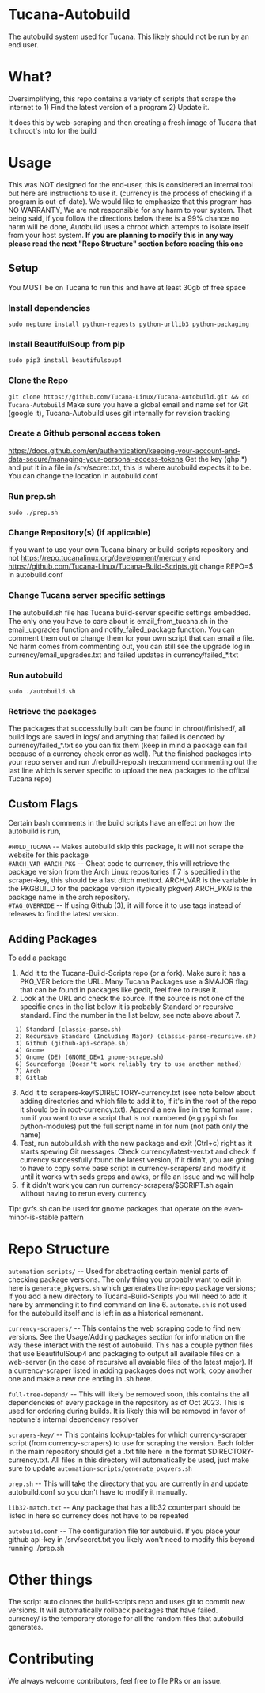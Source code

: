 # Tucana-Autobuild

The autobuild system used for Tucana. This likely should not be run by an end user.

# What?
Oversimplifying, this repo contains a variety of scripts that scrape the internet to 1) Find the latest version of a program 2) Update it.

It does this by web-scraping and then creating a fresh image of Tucana that it chroot's into for the build

# Usage
This was NOT designed for the end-user, this is considered an internal tool but here are instructions to use it.
(currency is the process of checking if a program is out-of-date). We would like to emphasize that this program has NO WARRANTY, We are not responsible
for any harm to your system. That being said, if you follow the directions below there is a 99% chance no harm will be done, Autobuild uses a chroot which attempts to isolate
itself from your host system.
**If you are planning to modify this in any way please read the next "Repo Structure" section before reading this one** 
## Setup
You MUST be on Tucana to run this and have at least 30gb of free space
### Install dependencies
```sudo neptune install python-requests python-urllib3 python-packaging```  
### Install BeautifulSoup from pip
```sudo pip3 install beautifulsoup4```
### Clone the Repo
```git clone https://github.com/Tucana-Linux/Tucana-Autobuild.git && cd Tucana-Autobuild```
Make sure you have a global email and name set for Git (google it), Tucana-Autobuild uses git internally for revision tracking

### Create a Github personal access token
https://docs.github.com/en/authentication/keeping-your-account-and-data-secure/managing-your-personal-access-tokens
Get the key (ghp.*) and put it in a file in /srv/secret.txt, this is where autobuild expects it to be. You can change the location in autobuild.conf

### Run prep.sh
```sudo ./prep.sh```

### Change Repository(s) (if applicable)
If you want to use your own Tucana binary or build-scripts repository and not https://repo.tucanalinux.org/development/mercury and https://github.com/Tucana-Linux/Tucana-Build-Scripts.git change REPO=$ in autobuild.conf

### Change Tucana server specific settings
The autobuild.sh file has Tucana build-server specific settings embedded. The only one you have to care about is email_from_tucana.sh in the email_upgrades function and notify_failed_package function. You can comment them out or change them for your own script that can email a file. No harm comes from commenting out, you can still see the upgrade log in currency/email_upgrades.txt and failed updates in currency/failed_*.txt

### Run autobuild
```sudo ./autobuild.sh ```

### Retrieve the packages
The packages that successfully built can be found in chroot/finished/, all build logs are saved in logs/ and anything that failed is denoted by currency/failed_*.txt so you can fix them (keep in mind a package can fail because of a currency check error as well). Put the finished packages into your repo server and run ./rebuild-repo.sh (recommend commenting out the last line which is server specific to upload the new packages to the offical Tucana repo)
## Custom Flags
Certain bash comments in the build scripts have an effect on how the autobuild is run,  

```#HOLD_TUCANA``` -- Makes autobuild skip this package, it will not scrape the website for this package  
```#ARCH_VAR #ARCH_PKG``` -- Cheat code to currency, this will retrieve the package version from the Arch Linux repositories if 7 is specified in the scraper-key, this should be a last ditch method. ARCH_VAR is the variable in the PKGBUILD for the package version (typically pkgver) ARCH_PKG is the package name in the arch repository.  
```#TAG_OVERRIDE``` -- If using Github (3), it will force it to use tags instead of releases to find the latest version.


## Adding Packages
To add a package 
1) Add it to the Tucana-Build-Scripts repo (or a fork). Make sure it has a PKG_VER before the URL. Many Tucana Packages use a $MAJOR flag that can be found in packages like gedit, feel free to reuse it.
2)  Look at the URL and check the source. If the source is not one of the specific ones in the list below it is probably Standard or recursive standard. Find the number in the list below, see note above about 7.
```
  1) Standard (classic-parse.sh)
  2) Recursive Standard (Including Major) (classic-parse-recursive.sh)
  3) Github (github-api-scrape.sh)
  4) Gnome
  5) Gnome (DE) (GNOME_DE=1 gnome-scrape.sh) 
  6) Sourceforge (Doesn't work reliably try to use another method)
  7) Arch
  8) Gitlab
```
3) Add it to scrapers-key/$DIRECTORY-currency.txt (see note below about adding directories and which file to add it to, if it's in the root of the repo it should be in root-currency.txt). Append a new line in the format ```name: num``` if you want to use a script that is not numbered (e.g pypi.sh for python-modules) put the full script name in for num (not path only the name)
4) Test, run autobuild.sh with the new package and exit (Ctrl+c) right as it starts spewing Git messages. Check currency/latest-ver.txt and check if currency successfully found the latest version, if it didn't, you are going to have to copy some base script in currency-scrapers/ and modify it until it works with seds greps and awks, or file an issue and we will help
5) If it didn't work you can run currency-scrapers/$SCRIPT.sh again without having to rerun every currency

Tip: gvfs.sh can be used for gnome packages that operate on the even-minor-is-stable pattern

# Repo Structure
```automation-scripts/``` -- Used for abstracting certain menial parts of checking package versions. The only thing you probably want to edit in here is ```generate_pkgvers.sh``` which generates the in-repo package versions; If you add a new directory to Tucana-Build-Scripts you will need to add it here by ammending it to find command on line 6. ```automate.sh``` is not used for the autobuild itself and is left in as a historical remenant.  

```currency-scrapers/``` -- This contains the web scraping code to find new versions. See the Usage/Adding packages section for information on the way these interact with the rest of autobuild. This has a couple python files that use BeautifulSoup4 and packaging to output all available files on a web-server (in the case of recursive all avaiable files of the latest major). If a currency-scraper listed in adding packages does not work, copy another one and make a new one ending in .sh here.

```full-tree-depend/``` -- This will likely be removed soon, this contains the all dependencies of every package in the repository as of Oct 2023. This is used for ordering during builds. It is likely this will be removed in favor of neptune's internal dependency resolver  

```scrapers-key/``` -- This contains lookup-tables for which currency-scraper script (from currency-scrapers) to use for scraping the version. Each folder in the main repository should get a .txt file here in the format $DIRECTORY-currency.txt. All files in this directory will automatically be used, just make sure to update ```automation-scripts/generate_pkgvers.sh```  

```prep.sh``` -- This will take the directory that you are currently in and update autobuild.conf so you don't have to modify it manually.  

```lib32-match.txt``` -- Any package that has a lib32 counterpart should be listed in here so currency does not have to be repeated  

```autobuild.conf``` -- The configuration file for autobuild. If you place your github api-key in /srv/secret.txt you likely won't need to modify this beyond running ./prep.sh  

# Other things
The script auto clones the build-scripts repo and uses git to commit new versions. It will automatically rollback packages that have failed.  
currency/ is the temporary storage for all the random files that autobuild generates.  

# Contributing
We always welcome contributors, feel free to file PRs or an issue.
